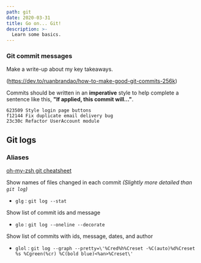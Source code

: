 ```yaml
---
path: git
date: 2020-03-31
title: Go on... Git!
description: >-
  Learn some basics.
---
```


### Git commit messages
Make a write-up about my key takeaways.

(https://dev.to/ruanbrandao/how-to-make-good-git-commits-256k)

Commits should be written in an **imperative** style to help complete a sentence
like this, **"If applied, this commit will..."**.

```
623509 Style login page buttons
f12144 Fix duplicate email delivery bug
23c30c Refactor UserAccount module
```


## Git logs
### Aliases
[oh-my-zsh git cheatsheet](https://github.com/ohmyzsh/ohmyzsh/wiki/Cheatsheet)

Show names of files changed in each commit *(Slightly more detailed than `git log`)*
- `glg` : `git log --stat`

Show list of commit ids and message
- `glo` : `git log --oneline --decorate`

Show list of commits with ids, message, dates, and author
- `glol` : `git log --graph --pretty=\'%Cred%h%Creset -%C(auto)%d%Creset %s %Cgreen(%cr) %C(bold blue)<%an>%Creset\'`

